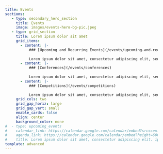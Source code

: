 ```yaml
---
title: Events
sections:
   - type: secondary_hero_section
     title: Events
     image: images/events-hero-bg-pic.jpeg
   - type: grid_section
     title: Lorem ipsum dolor sit amet
     grid_items:
       - content: |-
           ### [Upcoming and Recurring Events](/events/upcoming-and-recurring)
 
           Lorem ipsum dolor sit amet, consectetur adipiscing elit, sed do eiusmod tempor incididunt ut labore et dolore magna aliqua.
       - content: |-
           ### [Conferences](/events/conferences)
 
           Lorem ipsum dolor sit amet, consectetur adipiscing elit, sed do eiusmod tempor incididunt ut labore et dolore magna aliqua.
       - content: |-
           ### [Competitions](/events/competitions)
 
           Lorem ipsum dolor sit amet, consectetur adipiscing elit, sed do eiusmod tempor incididunt ut labore et dolore magna aliqua.
     grid_cols: two
     grid_gap_horiz: large
     grid_gap_vert: small
     enable_cards: false
     align: center
     background_color: none
#  - type: upcoming_events
#    calendar_link: https://calendar.google.com/calendar/embed?src=cem.g%40softwareforlove.com&ctz=America%2FToronto
#    agenda_link: https://calendar.google.com/calendar/embed?height=600&wkst=1&bgcolor=%23ffffff&ctz=America%2FToronto&src=Y2VtLmdAc29mdHdhcmVmb3Jsb3ZlLmNvbQ&src=YWRkcmVzc2Jvb2sjY29udGFjdHNAZ3JvdXAudi5jYWxlbmRhci5nb29nbGUuY29t&src=dHIudHVya2lzaCNob2xpZGF5QGdyb3VwLnYuY2FsZW5kYXIuZ29vZ2xlLmNvbQ&color=%23039BE5&color=%2333B679&color=%230B8043&hl=en&showCalendars=1&showTitle=1&showTabs=1&showPrint=1&showNav=1&showDate=1&mode=AGENDA
#    title: Lorem ipsum dolor sit amet, consectetur adipiscing elit. ipiscing elit.
template: advanced
---
```


